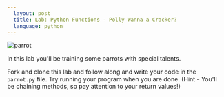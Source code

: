 ```yaml
---
  layout: post
  title: Lab: Python Functions - Polly Wanna a Cracker?
  language: python
---
```


![parrot](http://1.bp.blogspot.com/-HDI-XiLird8/ToaJsehSY0I/AAAAAAAABso/XHXOU_qDK3k/s1600/Parrot+Funny+Pictures_1.jpg)

In this lab you'll be training some parrots with special talents.

Fork and clone this lab and follow along and write your code in the `parrot.py` file. Try running your program when you are done. (Hint - You'll be chaining methods, so pay attention to your return values!)

